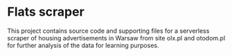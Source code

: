 # Flats scraper

This project contains source code and supporting files for a serverless scraper of housing advertisements in Warsaw from site olx.pl and otodom.pl for further analysis of the data for learning purposes.

